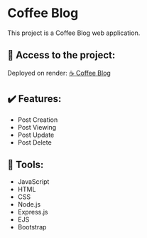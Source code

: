# Coffee Blog

This project is a Coffee Blog web application.

## 📁 Access to the project:

Deployed on render: [☕️ Coffee Blog](https://coffee-blog-uzce.onrender.com/)

## ✔️ Features:

+ Post Creation
+ Post Viewing
+ Post Update
+ Post Delete

## 🔨 Tools:

- JavaScript
- HTML
- CSS
- Node.js
- Express.js
- EJS
- Bootstrap